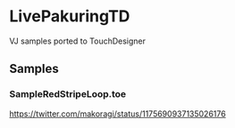 # LivePakuringTD
VJ samples ported to TouchDesigner

## Samples

### SampleRedStripeLoop.toe

https://twitter.com/makoragi/status/1175690937135026176

